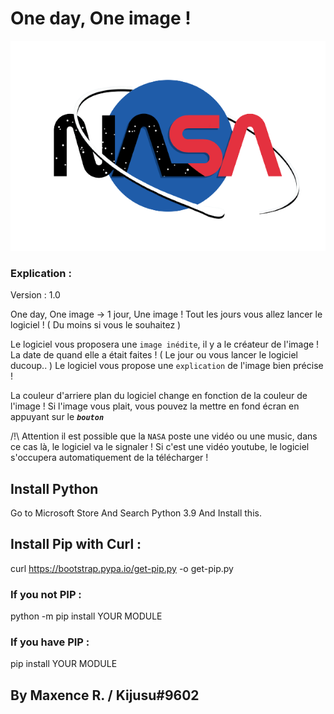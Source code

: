 # One day, One image ! 

![LogoNasa-Img](/image/nasa.png)

### Explication :

Version : 1.0

One day, One image -> 1 jour, Une image !
Tout les jours vous allez lancer le logiciel ! ( Du moins si vous le souhaitez )

Le logiciel vous proposera une `image inédite`, il y a le créateur de l'image !
La date de quand elle a était faites ! ( Le jour ou vous lancer le logiciel ducoup.. )
Le logiciel vous propose une `explication` de l'image bien précise !

La couleur d'arriere plan du logiciel change en fonction de la couleur de l'image !
Si l'image vous plait, vous pouvez la mettre en fond écran en appuyant sur le _**`bouton`**_ 

/!\ Attention il est possible que la `NASA` poste une vidéo ou une music, dans ce cas là, le logiciel va le signaler !
Si c'est une vidéo youtube, le logiciel s'occupera automatiquement de la télécharger !


## Install Python

Go to Microsoft Store And Search Python 3.9 And Install this.

## Install Pip with Curl :

curl https://bootstrap.pypa.io/get-pip.py -o get-pip.py

### If you not PIP :
python -m pip install YOUR MODULE

### If you have PIP :
pip install YOUR MODULE


## By Maxence R. / Kijusu#9602
